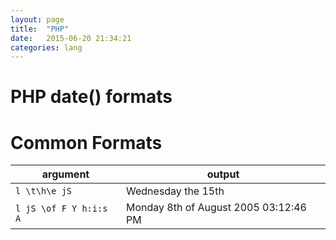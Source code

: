 ```yaml
---
layout: page
title:  "PHP"
date:   2015-06-20 21:34:21
categories: lang
---
```


# PHP date() formats

# Common Formats

argument | output
---------|--------
```l \t\h\e jS``` | Wednesday the 15th
```l jS \of F Y h:i:s A``` | Monday 8th of August 2005 03:12:46 PM
